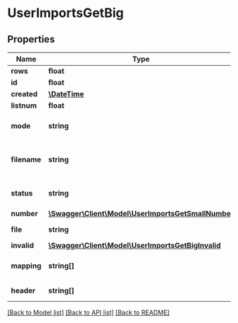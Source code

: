 # UserImportsGetBig

## Properties
Name | Type | Description | Notes
------------ | ------------- | ------------- | -------------
**rows** | **float** |  | 
**id** | **float** |  | 
**created** | [**\DateTime**](\DateTime.md) |  | 
**listnum** | **float** |  | 
**mode** | **string** | mode of the user import | 
**filename** | **string** | filename of the uploaded string | 
**status** | **string** | status of the user import | 
**number** | [**\Swagger\Client\Model\UserImportsGetSmallNumber**](UserImportsGetSmallNumber.md) |  | 
**file** | **string** | File of the upload | 
**invalid** | [**\Swagger\Client\Model\UserImportsGetBigInvalid**](UserImportsGetBigInvalid.md) |  | 
**mapping** | **string[]** | mapping for the import | 
**header** | **string[]** | header for the import | 

[[Back to Model list]](../README.md#documentation-for-models) [[Back to API list]](../README.md#documentation-for-api-endpoints) [[Back to README]](../README.md)


